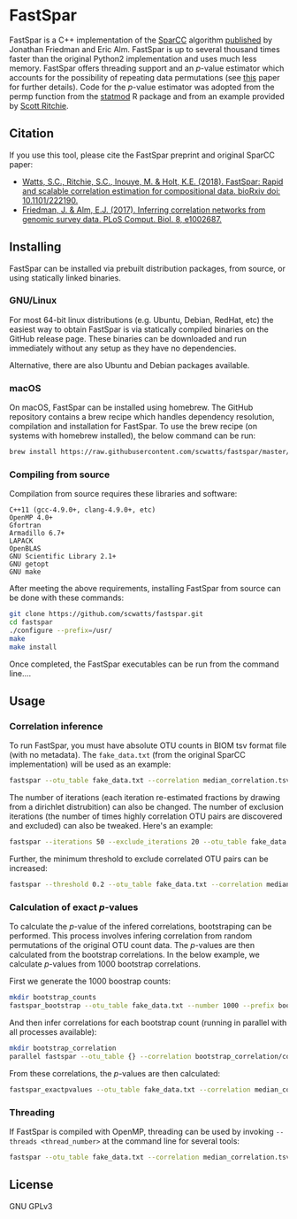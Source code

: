 # FastSpar
FastSpar is a C++ implementation of the [SparCC](https://bitbucket.org/yonatanf/sparcc) algorithm [published](http://journals.plos.org/ploscompbiol/article?id=10.1371/journal.pcbi.1002687) by Jonathan Friedman and Eric Alm. FastSpar is up to several thousand times faster than the original Python2 implementation and uses much less memory. FastSpar offers threading support and an *p*-value estimator which accounts for the possibility of repeating data permutations (see [this](https://arxiv.org/pdf/1603.05766.pdf) paper for further details). Code for the *p*-value estimator was adopted from the permp function from the [statmod](https://cran.r-project.org/web/packages/statmod/index.html) R package and from an example provided by [Scott Ritchie](https://github.com/sritchie73).


## Citation
If you use this tool, please cite the FastSpar preprint and original SparCC paper:
* [Watts, S.C., Ritchie, S.C., Inouye, M. & Holt, K.E. (2018). FastSpar: Rapid and scalable correlation estimation for compositional data. bioRxiv doi: 10.1101/222190.](https://www.biorxiv.org/content/early/2018/03/03/272583)
* [Friedman, J. & Alm, E.J. (2017). Inferring correlation networks from genomic survey data. PLoS Comput. Biol. 8, e1002687.](http://journals.plos.org/ploscompbiol/article?id=10.1371/journal.pcbi.1002687)


## Installing
FastSpar can be installed via prebuilt distribution packages, from source, or using statically linked binaries.


### GNU/Linux
For most 64-bit linux distributions (e.g. Ubuntu, Debian, RedHat, etc) the easiest way to obtain FastSpar is via statically compiled binaries on the GitHub release page. These binaries can be downloaded and run immediately without any setup as they have no dependencies.

Alternative, there are also Ubuntu and Debian packages available.


### macOS
On macOS, FastSpar can be installed using homebrew. The GitHub repository contains a brew recipe which handles dependency resolution, compilation and installation for FastSpar. To use the brew recipe (on systems with homebrew installed), the below command can be run:
```bash
brew install https://raw.githubusercontent.com/scwatts/fastspar/master/scripts/fastspar.rb
```

### Compiling from source
Compilation from source requires these libraries and software:
```
C++11 (gcc-4.9.0+, clang-4.9.0+, etc)
OpenMP 4.0+
Gfortran
Armadillo 6.7+
LAPACK
OpenBLAS
GNU Scientific Library 2.1+
GNU getopt
GNU make
```

After meeting the above requirements, installing FastSpar from source can be done with these commands:
```bash
git clone https://github.com/scwatts/fastspar.git
cd fastspar
./configure --prefix=/usr/
make
make install
```
Once completed, the FastSpar executables can be run from the command line....


## Usage
### Correlation inference
To run FastSpar, you must have absolute OTU counts in BIOM tsv format file (with no metadata). The `fake_data.txt` (from the original SparCC implementation) will be used as an example:

```bash
fastspar --otu_table fake_data.txt --correlation median_correlation.tsv --covariance median_covariance.tsv
```

The number of iterations (each iteration re-estimated fractions by drawing from a dirichlet distrubition) can also be changed. The number of exclusion iterations (the number of times highly correlation OTU pairs are discovered and excluded) can also be tweaked. Here's an example:

```bash
fastspar --iterations 50 --exclude_iterations 20 --otu_table fake_data.txt --correlation median_correlation.tsv --covariance median_covariance.tsv
```

Further, the minimum threshold to exclude correlated OTU pairs can be increased:
```bash
fastspar --threshold 0.2 --otu_table fake_data.txt --correlation median_correlation.tsv --covariance median_covariance.tsv
```


### Calculation of exact *p*-values
To calculate the *p*-value of the infered correlations, bootstraping can be performed. This process involves infering correlation from random permutations of the original OTU count data. The *p*-values are then calculated from the bootstrap correlations. In the below example, we calculate *p*-values from 1000 bootstrap correlations.


First we generate the 1000 boostrap counts:

```bash
mkdir bootstrap_counts
fastspar_bootstrap --otu_table fake_data.txt --number 1000 --prefix bootstrap_counts/fake_data
```

And then infer correlations for each bootstrap count (running in parallel with all processes available):

```bash
mkdir bootstrap_correlation
parallel fastspar --otu_table {} --correlation bootstrap_correlation/cor_{/} --covariance bootstrap_correlation/cov_{/} -i 5 ::: bootstrap_counts/*
```

From these correlations, the *p*-values are then calculated:
```bash
fastspar_exactpvalues --otu_table fake_data.txt --correlation median_correlation.tsv --prefix bootstrap_correlation/cor_fake_data_ --permutations 1000 --outfile pvalues.tsv
```


### Threading
If FastSpar is compiled with OpenMP, threading can be used by invoking `--threads <thread_number>` at the command line for several tools:
```bash
fastspar --otu_table fake_data.txt --correlation median_correlation.tsv --covariance median_covariance.tsv --iterations 50 --threads 10
```

## License
GNU GPLv3
